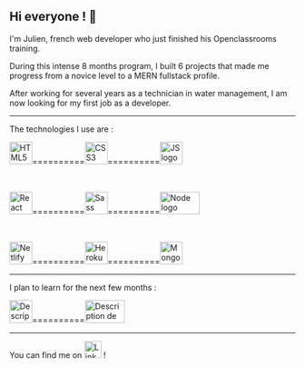 ## Hi everyone ! 👋

I'm Julien, french web developer who just finished his Openclassrooms training.

During this intense 8 months program, I built 6 projects that made me progress from a novice level to a MERN fullstack profile.

After working for several years as a technician in water management, I am now looking for my first job as a developer.

__________________________________________________________________________________________________________________________

The technologies I use are :

<img src="https://upload.wikimedia.org/wikipedia/commons/thumb/6/61/HTML5_logo_and_wordmark.svg/800px-HTML5_logo_and_wordmark.svg.png" width= "40" height= "40" alt="HTML5 logo" title="HTML5"/>==========<img src="https://upload.wikimedia.org/wikipedia/commons/thumb/d/d5/CSS3_logo_and_wordmark.svg/langfr-800px-CSS3_logo_and_wordmark.svg.png" width= "40" height= "40" alt="CSS3 logo" title="CSS3"/>==========<img src="https://upload.wikimedia.org/wikipedia/commons/thumb/9/99/Unofficial_JavaScript_logo_2.svg/800px-Unofficial_JavaScript_logo_2.svg.png" width= "40" height= "40" alt="JS logo" title="JavaScript"/>

<br>

<img src="https://upload.wikimedia.org/wikipedia/commons/thumb/a/a7/React-icon.svg/langfr-1024px-React-icon.svg.png" width= "40" height= "40" alt="React logo" title="React"/>==========<img src="https://upload.wikimedia.org/wikipedia/commons/thumb/9/96/Sass_Logo_Color.svg/1280px-Sass_Logo_Color.svg.png" width= "40" height= "40" alt="Sass logo" title="SCSS"/>==========<img src="https://allvectorlogo.com/img/2016/05/node-js-logo.png" width= "70" height= "40" alt="Node logo" title="Node"/>

<br>

<img src="https://blog.schawe.me/img/netlify.png" width= "40" height= "40" alt="Netlify logo" title="Netlify"/>==========<img src="https://dab1nmslvvntp.cloudfront.net/wp-content/uploads/2016/04/1461122387heroku-logo.jpg" width= "40" height= "40" alt="Heroku logo" title="Heroku"/>==========<img src="https://mpng.subpng.com/20190401/zsf/kisspng-mongodb-document-oriented-database-nosql-openshift-web-app-development-servcie-in-dehradun-5ca1b8cb8a0f32.3708278115541024755655.jpg" width= "40" height= "40" alt="MongoDB logo" title="MongoDB"/>

__________________________________________________________________________________________________________________________

I plan to learn for the next few months :

<img src="https://upload.wikimedia.org/wikipedia/commons/thumb/b/b2/Bootstrap_logo.svg/langfr-1024px-Bootstrap_logo.svg.png" width= "40" height= "40" alt="Description de l&#39;image Bootstrap logo.svg." title="Bootstrap"/>==========<img src="https://www.vhv.rs/dpng/d/256-2563210_sql-programming-language-logo-hd-png-download.png" width= "70" height= "40" alt="Description de l&#39;image SQL logo.svg." title="SQL"/>

__________________________________________________________________________________________________________________________

You can find me on <a href="https://www.linkedin.com/in/julien-jamet34/"><img src="https://www.effa.nl/wp-content/uploads/2018/01/linkedin-logo-1024x1024.png" alt="LinkedIn logo" width= "30" height= "30" title="LinkedIn" /></a> !
